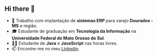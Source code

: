 ## Hi there 👋


- 🔭 Trabalho com implantação de **sistemas ERP** para varejo **Dourados - MS** e região.
- 🎓 Estudante de graduação em **Tecnologia da Informação** na **Universidade Federal de Mato Grosso do Sul**.
- 👨‍💻 Estudante de **Java** e **JavaScript** nas horas livres.
- 📫 Encontre-me no meu [Linkedin](https://www.linkedin.com/in/carlosegonzaga/).
